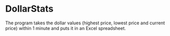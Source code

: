 # DollarStats
The program takes the dollar values (highest price, lowest price and current price) within 1 minute and puts it in an Excel spreadsheet.
